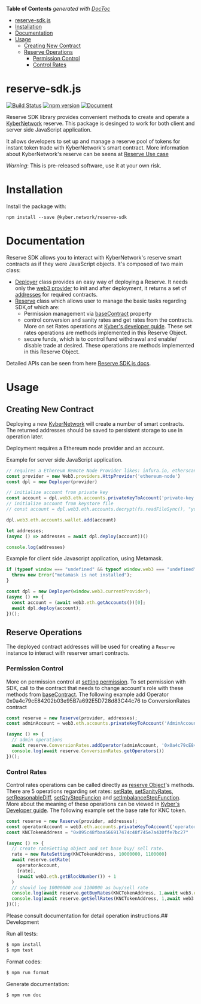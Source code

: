 <!-- START doctoc generated TOC please keep comment here to allow auto update -->
<!-- DON'T EDIT THIS SECTION, INSTEAD RE-RUN doctoc TO UPDATE -->
**Table of Contents**  *generated with [DocToc](https://github.com/thlorenz/doctoc)*

- [reserve-sdk.js](#reserve-sdkjs)
- [Installation](#installation)
- [Documentation](#documentation)
- [Usage](#usage)
  - [Creating New Contract](#creating-new-contract)
  - [Reserve Operations](#reserve-operations)
    - [Permission Control](#permission-control)
    - [Control Rates](#control-rates)

<!-- END doctoc generated TOC please keep comment here to allow auto update -->

# reserve-sdk.js
[![Build Status](https://travis-ci.com/KyberNetwork/reserve-sdk.js.svg?token=2kykYMd22vvW6D6VvzXS&branch=master)](https://travis-ci.com/KyberNetwork/reserve-sdk.js)
[![npm version](https://badge.fury.io/js/%40kyber.network%2Freserve-sdk.svg)](https://badge.fury.io/js/%40kyber.network%2Freserve-sdk)
[![Document](https://doc.esdoc.org/github.com/KyberNetwork/reserve-sdk.js/badge.svg)](https://doc.esdoc.org/github.com/KyberNetwork/reserve-sdk.js)

Reserve SDK library provides convenient methods to create and operate a [KyberNetwork](https://kyber.network/) reserve.
This package is desinged to work for both client and server side JavaScript application.

It allows developers to set up and manage a reserve pool of tokens for instant token trade with KyberNetwork's smart contract. More information about KyberNetwork's reserve can be seens at [Reserve Use case](https://developer.kyber.network/docs/ReservesUseCase)


*Warning*: This is pre-released software, use it at your own risk.

# Installation

Install the package with:

    npm install --save @kyber.network/reserve-sdk
    
# Documentation
Reserve SDK allows you to interact with KyberNetwork's reserve smart contracts as if they were JavaScript objects. It's composed of two main class: 

- [Deployer](https://doc.esdoc.org/github.com/KyberNetwork/reserve-sdk.js/class/src/deployer.js~Deployer.html) class  provides an easy way of deploying a Reserve. It needs only the [web3 provider](https://web3js.readthedocs.io/en/1.0/web3.html)  to init and after deployment, it returns a set of [addresses](https://doc.esdoc.org/github.com/KyberNetwork/reserve-sdk.js/class/src/addresses.js~Addresses.html) for required contracts. 
- [Reserve](https://doc.esdoc.org/github.com/KyberNetwork/reserve-sdk.js/class/src/reserve.js~Reserve.html) class which allows user to manage the basic tasks regarding SDK,of which are: 
  * Permission management via [baseContract](https://doc.esdoc.org/github.com/KyberNetwork/reserve-sdk.js/class/src/base_contract.js~BaseContract.html) property
  * control conversion and sanity rates and get rates from the contracts. More on set Rates operations at [Kyber's developer guide](https://developer.kyber.network/docs/ReservesGuide#step-3-setting-token-conversion-rates-prices). These set rates operations are methods implemented in this Reserve Object.
  * secure funds, which is to control fund withdrawal and enable/ disable trade at desired. These operations are methods implemented in this Reserve Object. 

Detailed APIs can be seen from here [Reserve SDK.js docs](https://doc.esdoc.org/github.com/KyberNetwork/reserve-sdk.js).

# Usage

## Creating New Contract

Deploying a new [KyberNetwork](https://kyber.network/) will create a number of smart contracts. 
The returned addresses should be saved to persistent storage to use in operation later.

Deployment requires a Ethereum node provider and an account.

Example for server side JavaScript application. 

```js
// requires a Ethereum Remote Node Provider likes: infura.io, etherscan.io...
const provider = new Web3.providers.HttpProvider('ethereum-node')
const dpl = new Deployer(provider)

// initialize account from private key
const account = dpl.web3.eth.accounts.privateKeyToAccount('private-key')
// initialize account from keystore file
// const account = dpl.web3.eth.accounts.decrypt(fs.readFileSync(), "your-keystore-passphrase");

dpl.web3.eth.accounts.wallet.add(account)

let addresses;
(async () => addresses = await dpl.deploy(account))()

console.log(addresses)
```

Example for client side Javascript application, using Metamask.

```js
if (typeof window === "undefined" && typeof window.web3 === "undefined") {
  throw new Error("metamask is not installed");
}

const dpl = new Deployer(window.web3.currentProvider);
(async () => {
  const account = (await web3.eth.getAccounts())[0];
  await dpl.deploy(account);
})();
```

## Reserve Operations

The deployed contract addresses will be used for creating a `Reserve` instance to interact with reserver smart 
contracts.

### Permission Control

More on permission control at [setting permission](https://developer.kyber.network/docs/ReservesGuide#setting-permissions). To set permission with SDK, call to the contract that needs to change account's role with these methods from [baseContract](https://doc.esdoc.org/github.com/KyberNetwork/reserve-sdk.js/class/src/base_contract.js~BaseContract.html). The following example add Operator 0x0a4c79cE84202b03e95B7a692E5D728d83C44c76 to ConversionRates contract

```js
const reserve = new Reserve(provider, addresses);
const adminAccount = web3.eth.accounts.privateKeyToAccount('AdminAccountPrivateKey');

(async () => {
  // admin operations
  await reserve.ConversionRates.addOperator(adminAccount, '0x0a4c79cE84202b03e95B7a692E5D728d83C44c76');
  console.log(await reserve.ConversionRates.getOperators())
})();
```

### Control Rates
Control rates operations can be called directly as [reserve Object](https://doc.esdoc.org/github.com/KyberNetwork/reserve-sdk.js/class/src/reserve.js~Reserve.html)'s methods. There are 5 operations regarding set rates: [setRate](https://doc.esdoc.org/github.com/KyberNetwork/reserve-sdk.js/class/src/reserve.js~Reserve.html#instance-method-setRate), [setSanityRates](https://doc.esdoc.org/github.com/KyberNetwork/reserve-sdk.js/class/src/reserve.js~Reserve.html#instance-method-setSanityRates), [setReasonableDiff](https://doc.esdoc.org/github.com/KyberNetwork/reserve-sdk.js/class/src/reserve.js~Reserve.html#instance-method-setReasonableDiff), [setQtyStepFuncion](https://doc.esdoc.org/github.com/KyberNetwork/reserve-sdk.js/class/src/reserve.js~Reserve.html#instance-method-setQtyStepFunction) and [setImbalanceStepFunction](https://doc.esdoc.org/github.com/KyberNetwork/reserve-sdk.js/class/src/reserve.js~Reserve.html#instance-method-setImbalanceStepFunction). More about the meaning of these operations can be viewed in [Kyber's Developer guide](https://developer.kyber.network/docs/ReservesGuide#step-3-setting-token-conversion-rates-prices).
The following example set the base rate for KNC token.

```js
const reserve = new Reserve(provider, addresses);
const operatorAccount = web3.eth.accounts.privateKeyToAccount('operatorAccountPrivateKey');
const KNCTokenAddress = "0x095c48fbaa566917474c48f745e7a430ffe7bc27"

(async () => {
  // create rateSetting object and set base buy/ sell rate.
  rate = new RateSetting(KNCTokenAddress, 10000000, 1100000)
  await reserve.setRate( 
    operatorAccount,
    [rate],
    (await web3.eth.getBlockNumber()) + 1
  )
  // should log 10000000 and 1100000 as buy/sell rate
  console.log(await reserve.getBuyRates(KNCTokenAddress, 1,await web3.eth.getBlockNumber()))
  console.log(await reserve.getSellRates(KNCTokenAddress, 1,await web3.eth.getBlockNumber()))
})();
```

Please consult documentation for detail operation instructions.## Development

Run all tests:

```bash
$ npm install
$ npm test
```

Format codes:

```bash
$ npm run format
```

Generate documentation:

```bash
$ npm run doc
```
